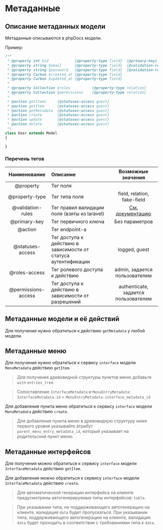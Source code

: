 # Метаданные

## Описание метаданных модели

Метаданные описываются в phpDocs модели.

Пример:

```php
/**
 * @property int $id            {@property-type field}  {@primary-key}
 * @property string $email      {@property-type field}  {@validation-rules required|string|email|unique:users|email}
 * @property string $password   {@property-type field}  {@validation-rules required|string}
 * @property Carbon $created_at {@property-type field}
 * @property Carbon $updated_at {@property-type field}
 *
 * @property Collection $roles          {@property-type relation}
 * @property Collection $permissions    {@property-type relation}
 *
 * @action getItems     {@statuses-access guest}
 * @action getItem      {@statuses-access guest}
 * @action getMetadata  {@statuses-access guest}
 * @action create       {@statuses-access guest}
 * @action update       {@statuses-access guest}
 * @action delete       {@statuses-access guest}
 */
class User extends Model
{

}
```


### Перечень тегов

|    Наименование     | Описание                                                       |                       Возможные значения                       |
|:-------------------:|:---------------------------------------------------------------|:--------------------------------------------------------------:|
|      @property      | Тег поля                                                       |                                                                |
|   @property-type    | Тег типа поля                                                  |                        field, relation, fake-field             |
|  @validation-rules  | Тег правил валидации поля (взяты из laravel)                   | [Cм. документацию](https://laravel.com/docs/master/validation) |
|    @primary-key     | Тег первичного ключа                                           |                         Без параметров                         |
|       @action       | Тег endpoint-а                                                 |                                                                |
|  @statuses-access   | Тег доступа к действию в зависимости от статуса аутентификации |                         logged, guest                          |
|    @roles-access    | Тег ролевого доступа к действию                                |                 admin, задается пользователем                  |
| @permissions-access | Тег доступа к действию в зависимости от разрешений             |              authenticate, задается пользователем              |


## Метаданные модели и её действий

Для получения нужно обратиться к действию `getMetadata` у любой модели.


## Метаданные меню

Для получения нужно обратиться к сервису `interface` модели
`MenuMetadata` действию `getItem`.

> Для получения древовидной структуры пунктов меню добавьте `with`
> `entries_tree`.

> Сопоставление `InterfaceMetadata` и `MenuEntryMetadata`:
> `InterfaceMetadata.id` = `MenuEntryMetadata.interface_metadata_id`

Для добавления пункта меню обратиться к сервису `interface` модели
`MenuMetadata` действию `create`.

> Для добавления пункта меню в древовидную структуру ниже первого уровня
> указывайте атрибут `parent_menu_entry_metadata_id`, который указывает
> на родительский пункт меню.


## Метаданные интерфейсов

Для получения можно обратиться к сервису `interface` модели
`InterfaceMetadata` действию `getItem`.

Для добавления можно обратиться к сервису `interface` модели
`InterfaceMetadata` действию `create`.

> Для автоматической генерации интерфейса на клиенте предусмотрены
> автогенерируемые типы интерфейсов: `table`.

> При указывании типа, не поддерживающего автогенерацию на клиенте,
> валидация `data` будет пропускаться. При указывании типа,
> поддерживающего автогенерацию на клиенте, валидация `data` будет
> проходить в соответствии с требованиями типа к `data`.

